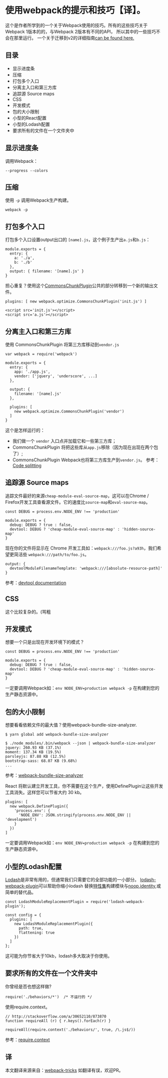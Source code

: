 # 使用webpack的提示和技巧【译】。
这个是作者所学到的一个关于Webpack使用的技巧。所有的这些技巧关于Webpack 1版本的的，与Webpack 2版本有不同的API，
所以其中的一些技巧不会在那里运行。
一个关于迁移到v2的详细指南[can be found here.](http://javascriptplayground.com/blog/2016/10/moving-to-webpack-2/)

## 目录
- 显示进度条
- 压缩
- 打包多个入口
- 分离主入口和第三方库
- 追踪源 Source maps
- CSS
- 开发模式
- 包的大小限制
- 小型的React配置
- 小型的Lodash配置
- 要求所有的文件在一个文件夹中


## 显示进度条
调用Webpack：
```
--progress --colors
```

## 压缩
使用 `-p` 调用Webpack生产构建。
```
webpack -p
```

## 打包多个入口
打包多个入口设置output出口的 `[name].js`，这个例子生产出`a.js`和`b.js`：
```
module.exports = {
  entry: {
    a: './a',
    b: './b'
  },
  output: { filename: '[name].js' }
}
```
担心重复？使用这个[CommonsChunkPlugin](https://webpack.github.io/docs/list-of-plugins.html#commonschunkplugin)公共的部分转移到一个新的输出文件。
```
plugins: [ new webpack.optimize.CommonsChunkPlugin('init.js') ]
```

```
<script src='init.js'></script>
<script src='a.js'></script>
```


## 分离主入口和第三方库
使用 CommonsChunkPlugin 将第三方库移动到`vendor.js`
```
var webpack = require('webpack')

module.exports = {
  entry: {
    app: './app.js',
    vendor: ['jquery', 'underscore', ...]
  },

  output: {
    filename: '[name].js'
  },

  plugins: [
    new webpack.optimize.CommonsChunkPlugin('vendor')
  ]
}
```
这个是怎样运行的：
- 我们做一个 `vendor` 入口点并加载它和一些第三方库；
- CommonsChunkPlugin 将把这些库从`app.js`移除（因为现在出现在两个包了）;
- CommonsChunkPlugin Webpack也将第三方库生产到`vendor.js`。
参考：[Code splitting](https://webpack.github.io/docs/code-splitting.html#split-app-and-vendor-code)


## 追踪源 Source maps
追踪文件最好的来源`cheap-module-eval-source-map`，这可以在Chrome / Firefox开发工具查看源文件。它的速度比`source-map`和`eval-source-map`。
```
const DEBUG = process.env.NODE_ENV !== 'production'

module.exports = {
  debug: DEBUG ? true : false,
  devtool: DEBUG ? 'cheap-module-eval-source-map' : 'hidden-source-map'
}
```
现在你的文件将显示在 Chrome 开发工具如：`webpack:///foo.js?a93h`，我们希望更简洁些 `webpack:///path/to/foo.js`。
```
output: {
  devtoolModuleFilenameTemplate: 'webpack:///[absolute-resource-path]'
}
```
参考：[devtool documentation](https://webpack.github.io/docs/configuration.html#devtool)


## CSS
这个比较复杂的。(骂粗

## 开发模式
想要一个只是出现在开发环境下的模式？
```
const DEBUG = process.env.NODE_ENV !== 'production'

module.exports = {
  debug: DEBUG ? true : false,
  devtool: DEBUG ? 'cheap-module-eval-source-map' : 'hidden-source-map'
}
```
一定要调用Webpack如：`env NODE_ENV=production webpack -p` 在构建到您的生产静态资源中。


## 包的大小限制
想要看看依赖文件的最大值？使用webpack-bundle-size-analyzer.
```
$ yarn global add webpack-bundle-size-analyzer
```
```
$ ./node_modules/.bin/webpack --json | webpack-bundle-size-analyzer
jquery: 260.93 KB (37.1%)
moment: 137.34 KB (19.5%)
parsleyjs: 87.88 KB (12.5%)
bootstrap-sass: 68.07 KB (9.68%)
...
```
参考：[webpack-bundle-size-analyzer](https://github.com/robertknight/webpack-bundle-size-analyzer)

React 将默认建立开发工具，你不需要在这个生产，使用DefinePlugin让这些开发工具消失。这样您可以节省大约 30 kb。
```
plugins: [
  new webpack.DefinePlugin({
    'process.env': {
      'NODE_ENV': JSON.stringify(process.env.NODE_ENV || 'development')
    }
  })
]
```
一定要调用Webpack如：`env NODE_ENV=production webpack -p` 在构建到您的生产静态资源中。

## 小型的Lodash配置
[Lodash](https://lodash.com/)是非常有用的，但通常我们只需要它的全部功能的一小部分。
[lodash-webpack-plugin](https://github.com/lodash/lodash-webpack-plugin)可以帮助你缩小lodash
替换[特性集](https://github.com/lodash/lodash-webpack-plugin#feature-sets)构建模块与[noop](https://lodash.com/docs/4.17.2#noop),[identity](https://lodash.com/docs/4.17.2#identity),或简单的替代品。
```
const LodashModuleReplacementPlugin = require('lodash-webpack-plugin');

const config = {
  plugins: [
    new LodashModuleReplacementPlugin({
      path: true,
      flattening: true
    })
  ]
};
```
这可能为你节省大于10kb，lodash多大取决于你使用。


## 要求所有的文件在一个文件夹中
你曾经是否也想这样做?
```
require('./behaviors/*')  /* 不运行的 */
```

使用require.context。
```
// http://stackoverflow.com/a/30652110/873870
function requireAll (r) { r.keys().forEach(r) }

requireAll(require.context('./behaviors/', true, /\.js$/))
```
参考：[require.context](http://webpack.github.io/docs/context.html#require-context)

## 译
本文翻译来源来自：[webpack-tricks](https://github.com/rstacruz/webpack-tricks)
如翻译有误，欢迎PR。
